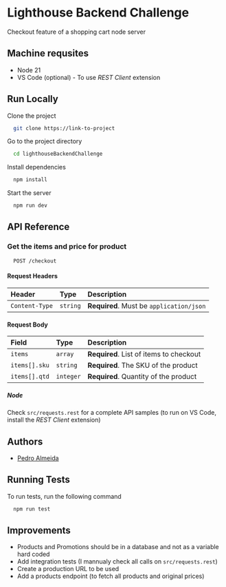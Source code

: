 # Lighthouse Backend Challenge

Checkout feature of a shopping cart node server

## Machine requsites

- Node 21
- VS Code (optional) - To use _REST Client_ extension

## Run Locally

Clone the project

```bash
  git clone https://link-to-project
```

Go to the project directory

```bash
  cd lighthouseBackendChallenge
```

Install dependencies

```bash
  npm install
```

Start the server

```bash
  npm run dev
```

## API Reference

### Get the items and price for product

```http
  POST /checkout
```

#### Request Headers

| Header         | Type     | Description                              |
| :------------- | :------- | :--------------------------------------- |
| `Content-Type` | `string` | **Required**. Must be `application/json` |

#### Request Body

| Field         | Type      | Description                             |
| :------------ | :-------- | :-------------------------------------- |
| `items`       | `array`   | **Required**. List of items to checkout |
| `items[].sku` | `string`  | **Required**. The SKU of the product    |
| `items[].qtd` | `integer` | **Required**. Quantity of the product   |

##### Node

Check `src/requests.rest` for a complete API samples (to run on VS Code, install the _REST Client_ extension)

## Authors

- [Pedro Almeida](https://www.linkedin.com/in/pedroprogrammer/)

## Running Tests

To run tests, run the following command

```bash
  npm run test
```

## Improvements

- Products and Promotions should be in a database and not as a variable hard coded
- Add integration tests (I mannualy check all calls on `src/requests.rest`)
- Create a production URL to be used
- Add a products endpoint (to fetch all products and original prices)
